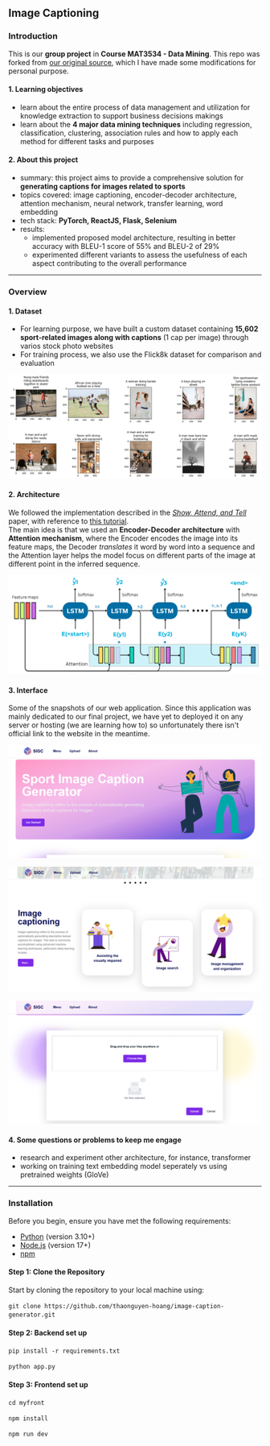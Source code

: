 ## Image Captioning

### Introduction
This is our **group project** in **Course MAT3534 - Data Mining**. This repo was forked from [our original source](https://github.com/uyenhoang06/datamining-image-caption-generate), which I have made some modifications for personal purpose.

#### 1. Learning objectives
- learn about the entire process of data management and utilization for knowledge extraction to support business decisions makings
- learn about the **4 major data mining techniques** including regression, classification, clustering, association rules and how to apply each method for different tasks and purposes

#### 2. About this project
- summary: this project aims to provide a comprehensive solution for **generating captions for images related to sports**
- topics covered: image captioning, encoder-decoder architecture, attention mechanism, neural network, transfer learning, word embedding
- tech stack: **PyTorch, ReactJS, Flask, Selenium**
- results:
    + implemented proposed model architecture, resulting in better accuracy with BLEU-1 score of 55% and BLEU-2 of 29%
    + experimented different variants to assess the usefulness of each aspect contributing to the overall performance

---

### Overview

#### 1. Dataset
- For learning purpose, we have built a custom dataset containing **15,602 sport-related images along with captions** (1 cap per image) through varios stock photo websites
- For training process, we also use the Flick8k dataset for comparison and evaluation

![](./img/sample.png)

#### 2. Architecture
We followed the implementation described in the [_Show, Attend, and Tell_](https://arxiv.org/abs/1502.03044) paper, with reference to [this tutorial](https://github.com/sgrvinod/a-PyTorch-Tutorial-to-Image-Captioning).  
The main idea is that we used an **Encoder-Decoder architecture** with **Attention mechanism**, where the Encoder encodes the image into its feature maps, the Decoder *translates* it word by word into a sequence and the Attention layer helps the model focus on different parts of the image at different point in the inferred sequence.

![](./img/architecture.png)

#### 3. Interface
Some of the snapshots of our web application. Since this application was mainly dedicated to our final project, we have yet to deployed it on any server or hosting (we are learning how to) so unfortunately there isn't official link to the website in the meantime.

![](./img/upload_1.png)

![](./img/main_1.png)

![](./img/upload.png)

#### 4. Some questions or problems to keep me engage
- research and experiment other architecture, for instance, transformer
- working on training text embedding model seperately vs using pretrained weights (GloVe)

---

### Installation
Before you begin, ensure you have met the following requirements:

- [Python](https://www.python.org/downloads/) (version 3.10+)
- [Node.js](https://nodejs.org/) (version 17+)
- [npm](https://www.npmjs.com/get-npm)

#### Step 1: Clone the Repository

Start by cloning the repository to your local machine using:

`git clone https://github.com/thaonguyen-hoang/image-caption-generator.git`

#### Step 2: Backend set up 
  `pip install -r requirements.txt`
  
  `python app.py`


#### Step 3: Frontend set up
`cd myfront`

`npm install`

`npm run dev`



